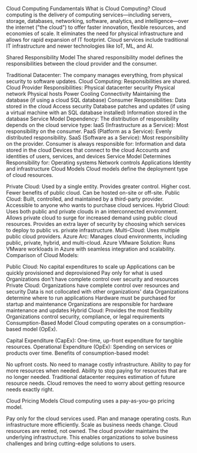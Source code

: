 Cloud Computing Fundamentals
What is Cloud Computing?
Cloud computing is the delivery of computing services—including servers, storage, databases, networking, software, analytics, and intelligence—over the internet ("the cloud") to offer faster innovation, flexible resources, and economies of scale. It eliminates the need for physical infrastructure and allows for rapid expansion of IT footprint. Cloud services include traditional IT infrastructure and newer technologies like IoT, ML, and AI.

Shared Responsibility Model
The shared responsibility model defines the responsibilities between the cloud provider and the consumer.

Traditional Datacenter: The company manages everything, from physical security to software updates.
Cloud Computing: Responsibilities are shared.
Cloud Provider Responsibilities:
Physical datacenter security
Physical network
Physical hosts
Power
Cooling
Connectivity
Maintaining the database (if using a cloud SQL database)
Consumer Responsibilities:
Data stored in the cloud
Access security
Database patches and updates (if using a virtual machine with an SQL database installed)
Information stored in the database
Service Model Dependency: The distribution of responsibility depends on the cloud service type:
IaaS (Infrastructure as a Service): Most responsibility on the consumer.
PaaS (Platform as a Service): Evenly distributed responsibility.
SaaS (Software as a Service): Most responsibility on the provider.
Consumer is always responsible for:
Information and data stored in the cloud
Devices that connect to the cloud
Accounts and identities of users, services, and devices
Service Model Determines Responsibility for:
Operating systems
Network controls
Applications
Identity and infrastructure
Cloud Models
Cloud models define the deployment type of cloud resources.

Private Cloud:
Used by a single entity.
Provides greater control.
Higher cost.
Fewer benefits of public cloud.
Can be hosted on-site or off-site.
Public Cloud:
Built, controlled, and maintained by a third-party provider.
Accessible to anyone who wants to purchase cloud services.
Hybrid Cloud:
Uses both public and private clouds in an interconnected environment.
Allows private cloud to surge for increased demand using public cloud resources.
Provides an extra layer of security by choosing which services to deploy to public vs. private infrastructure.
Multi-Cloud:
Uses multiple public cloud providers.
Azure Arc:
Manages cloud environments, including public, private, hybrid, and multi-cloud.
Azure VMware Solution:
Runs VMware workloads in Azure with seamless integration and scalability.
Comparison of Cloud Models:

Public Cloud:
No capital expenditures to scale up
Applications can be quickly provisioned and deprovisioned
Pay only for what is used
Organizations don't have complete control over security and resources
Private Cloud:
Organizations have complete control over resources and security
Data is not collocated with other organizations' data
Organizations determine where to run applications
Hardware must be purchased for startup and maintenance
Organizations are responsible for hardware maintenance and updates
Hybrid Cloud:
Provides the most flexibility
Organizations control security, compliance, or legal requirements
Consumption-Based Model
Cloud computing operates on a consumption-based model (OpEx).

Capital Expenditure (CapEx): One-time, up-front expenditure for tangible resources.
Operational Expenditure (OpEx): Spending on services or products over time.
Benefits of consumption-based model:

No upfront costs.
No need to manage costly infrastructure.
Ability to pay for more resources when needed.
Ability to stop paying for resources that are no longer needed.
Traditional datacenter requires estimation of future resource needs. Cloud removes the need to worry about getting resource needs exactly right.

Cloud Pricing Models
Cloud computing uses a pay-as-you-go pricing model.

Pay only for the cloud services used.
Plan and manage operating costs.
Run infrastructure more efficiently.
Scale as business needs change.
Cloud resources are rented, not owned. The cloud provider maintains the underlying infrastructure. This enables organizations to solve business challenges and bring cutting-edge solutions to users.

